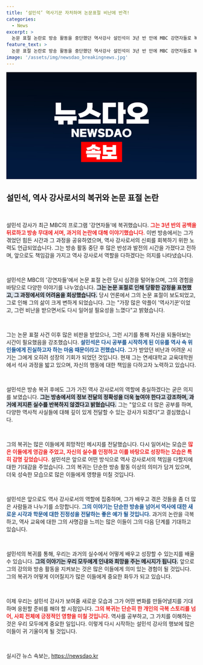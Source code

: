 ```yaml
---
title: ‘설민석’ 역사기꾼 자처하며 논문표절 비난에 반격!
categories:
  - News
excerpt: >
  논문 표절 논란로 방송 활동을 중단했던 역사강사 설민석이 3년 반 만에 MBC 강연자들로 복귀, 위기 당시의 심정을 진솔하게 털어놨다. 그의 고백과 재도약 이야기는 과연 시청자들에게 어떤 메시지를 전달할까?
feature_text: >
  논문 표절 논란로 방송 활동을 중단했던 역사강사 설민석이 3년 반 만에 MBC 강연자들로 복귀, 위기 당시의 심정을 진솔하게 털어놨다. 그의 고백과 재도약 이야기는 과연 시청자들에게 어떤 메시지를 전달할까?
image: '/assets/img/newsdao_breakingnews.jpg'
---
```


<p><img src="/assets/img/newsdao_breakingnews.jpg" alt="pcversion 속보" /></p>

<h2 data-ke-size="size26">설민석, 역사 강사로서의 복귀와 논문 표절 논란</h2>

<p data-ke-size="size16">&nbsp;</p>

<p>설민석 강사가 최근 MBC의 프로그램 '강연자들'에 복귀했습니다. <b><span style="color: #ee2323;">그는 3년 반의 공백을 뒤로하고 방송 무대에 서며, 과거의 논란에 대해 이야기했습니다.</span></b> 이번 방송에서는 그가 겪었던 힘든 시간과 그 과정을 공유하였으며, 역사 강사로서의 신뢰를 회복하기 위한 노력도 언급되었습니다. 그는 방송 활동 중단 후 많은 반성과 발전의 시간을 가졌다고 전하며, 앞으로도 책임감을 가지고 역사 강사로서 역할을 다하겠다는 의지를 나타냈습니다. </p>

<p data-ke-size="size16">&nbsp;</p>

<p>설민석은 MBC의 '강연자들'에서 논문 표절 논란 당시 심경을 털어놓으며, 그의 경험을 바탕으로 다양한 이야기를 나누었습니다. <b><span style="background-color: #21538527;">그는 논문 표절로 인해 당황한 감정을 표현했고, 그 과정에서의 어려움을 회상했습니다.</span></b> 당시 언론에서 그의 논문 표절이 보도되었고, 그로 인해 그의 삶이 크게 변하게 되었습니다. 그는 "가장 많은 악플이 '역사기꾼'이었고, 그런 비난을 받으면서도 다시 일어설 필요성을 느꼈다"고 밝혔습니다.</p>

<p data-ke-size="size16">&nbsp;</p>

<p>그는 논문 표절 사건 이후 많은 비판을 받았으나, 그런 시기를 통해 자신을 되돌아보는 시간이 필요했음을 강조했습니다. <b><span style="color: #1a5490;">설민석은 다시 공부를 시작하게 된 이유를 역사 속 위인들에게 진실하고자 하는 마음 때문이라고 전했습니다.</span></b> 그가 받았던 비난과 어려운 시기는 그에게 오히려 성장의 기회가 되었던 것입니다. 현재 그는 연세대학교 교육대학원에서 석사 과정을 밟고 있으며, 자신의 행동에 대한 책임을 다하고자 노력하고 있습니다.</p>

<p data-ke-size="size16">&nbsp;</p>

<p>설민석은 방송 복귀 후에도 그가 가진 역사 강사로서의 역할에 충실하겠다는 굳은 의지를 보였습니다. <b><span style="background-color: #21538527;">그는 방송에서의 정보 전달의 정확성을 더욱 높여야 한다고 강조하며, 과거에 저지른 실수를 반복하지 않겠다고 밝혔습니다.</span></b> 그는 "앞으로 더 많은 공부를 하며, 다양한 역사적 사실들에 대해 깊이 있게 전달할 수 있는 강사가 되겠다"고 결심했습니다.</p>

<p data-ke-size="size16">&nbsp;</p>

<p>그의 복귀는 많은 이들에게 희망적인 메시지를 전달했습니다. 다시 일어서는 모습은 <b><span style="color: #ee2323;">많은 이들에게 영감을 주었고, 자신의 실수를 인정하고 이를 바탕으로 성장하는 모습은 특히 감명 깊었습니다.</span></b> 설민석은 앞으로 어떤 방식으로 역사 강사로서의 책임을 다할지에 대한 기대감을 주었습니다. 그의 복귀는 단순한 방송 활동 이상의 의미가 담겨 있으며, 더욱 성숙한 모습으로 많은 이들에게 영향을 미칠 것입니다.</p>

<p data-ke-size="size16">&nbsp;</p>

<p>설민석은 앞으로도 역사 강사로서의 역할에 집중하며, 그가 배우고 겪은 것들을 좀 더 많은 사람들과 나누기를 소망합니다. <b><span style="color: #1a5490;">그의 이야기는 단순한 방송을 넘어서 역사에 대한 새로운 시각과 학문에 대한 진정성을 전달하는 좋은 예가 될 것입니다.</span></b> 과거의 논란을 극복하고, 역사 교육에 대한 그의 사명감을 느끼는 많은 이들이 그의 다음 단계를 기대하고 있습니다.</p>

<p data-ke-size="size16">&nbsp;</p>

<p>설민석의 복귀를 통해, 우리는 과거의 실수에서 어떻게 배우고 성장할 수 있는지를 배울 수 있습니다. <b><span style="background-color: #21538527;">그의 이야기는 우리 모두에게 인내와 희망을 주는 메시지가 됩니다.</span></b> 앞으로 그의 강의와 방송 활동을 지켜보는 것은 많은 이들에게 의미 있는 경험이 될 것입니다. 그의 복귀가 어떻게 이어질지가 많은 이들에게 중요한 화두가 되고 있습니다. </p>

<p data-ke-size="size16">&nbsp;</p>

<p>이제 우리는 설민석 강사가 보여줄 새로운 모습과 그가 어떤 변화를 만들어낼지를 기대하며 응원할 준비를 해야 할 시점입니다. <b><span style="color: #ee2323;">그의 복귀는 단순히 한 개인의 극복 스토리를 넘어, 사회 전체에 긍정적인 영향을 미칠 것입니다.</span></b> 역사를 공부하고, 그 가치를 이해하는 것은 우리 모두에게 중요한 일입니다. 이렇게 다시 시작하는 설민석 강사의 행보에 많은 이들이 귀 기울이게 될 것입니다. </p>

<p data-ke-size="size16">&nbsp;</p>  
실시간 뉴스 속보는, <a href="https://newsdao.kr" rel="dofollow">https://newsdao.kr</a>


